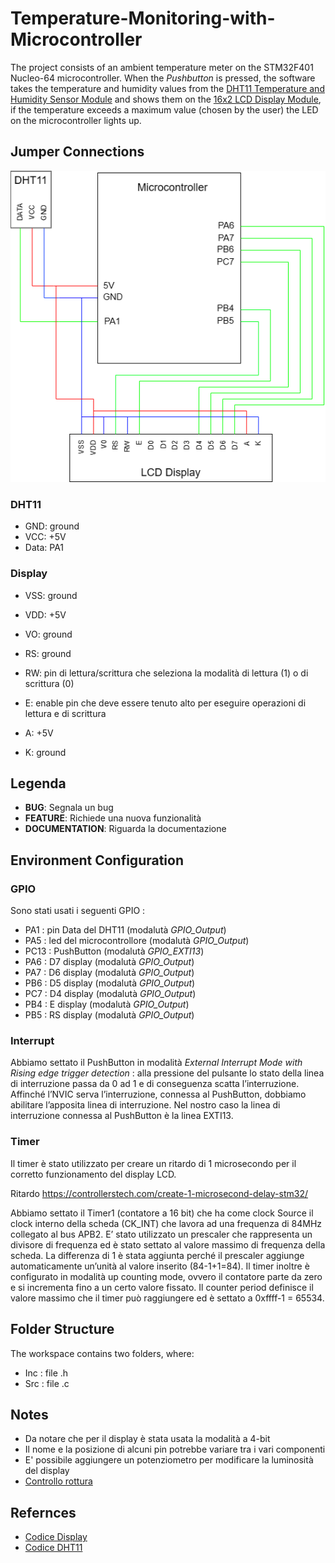 # Temperature-Monitoring-with-Microcontroller
The project consists of an ambient temperature meter on the STM32F401 Nucleo-64 microcontroller. When the *Pushbutton* is pressed, the software takes the temperature and humidity values from the [DHT11 Temperature and Humidity Sensor Module](https://components101.com/sensors/dht11-temperature-sensor) and shows them on the [16x2 LCD Display Module](https://circuitdigest.com/article/16x2-lcd-display-module-pinout-datasheet), if the temperature exceeds a maximum value (chosen by the user) the LED on the microcontroller lights up.

## Jumper Connections 
![Links](/Jumper_Connections.png)

### DHT11
* GND: ground
* VCC: +5V
* Data: PA1 

### Display
* VSS: ground
* VDD: +5V
* VO: ground
* RS: ground
* RW: pin di lettura/scrittura che seleziona la modalità di lettura (1) o di scrittura (0)
* E: enable pin che deve essere tenuto alto per eseguire operazioni di lettura e di scrittura

* A: +5V
* K: ground

## Legenda

- **BUG**: Segnala un bug
- **FEATURE**: Richiede una nuova funzionalità
- **DOCUMENTATION**: Riguarda la documentazione



## Environment Configuration
### GPIO
Sono stati usati i seguenti GPIO : 
* PA1 : pin Data del DHT11 (modalutà *GPIO_Output*)
* PA5 : led del microcontrollore (modalutà *GPIO_Output*)
* PC13 : PushButton (modalutà *GPIO_EXTI13*)
* PA6 : D7 display (modalutà *GPIO_Output*)
* PA7 : D6 display (modalutà *GPIO_Output*)
* PB6 : D5 display (modalutà *GPIO_Output*)
* PC7 : D4 display (modalutà *GPIO_Output*)
* PB4 : E display (modalutà *GPIO_Output*)
* PB5 : RS display (modalutà *GPIO_Output*)

### Interrupt
Abbiamo settato il PushButton in modalità *External Interrupt Mode with Rising edge trigger detection* : alla pressione del pulsante lo stato della linea di interruzione passa da 0 ad 1 e di conseguenza scatta l’interruzione.
Affinché l’NVIC serva l’interruzione, connessa al PushButton, dobbiamo abilitare l’apposita linea di interruzione. Nel nostro caso la linea di interruzione connessa al PushButton è la linea EXTI13.

### Timer
Il timer è stato utilizzato per creare un ritardo di 1 microsecondo per il corretto funzionamento del display LCD.

Ritardo https://controllerstech.com/create-1-microsecond-delay-stm32/

Abbiamo settato il Timer1 (contatore a 16 bit) che ha come clock Source il clock interno della scheda (CK_INT) che lavora ad una frequenza di 84MHz collegato al bus APB2.
E’ stato utilizzato un prescaler che rappresenta un divisore di frequenza ed è stato settato al valore massimo di frequenza della scheda. La differenza di 1 è stata aggiunta perché il prescaler aggiunge automaticamente un’unità al valore inserito (84-1+1=84).
Il timer inoltre è configurato in modalità up counting mode, ovvero il contatore parte da zero e si incrementa fino a un certo valore fissato.
Il counter period definisce il valore massimo che il timer può raggiungere ed è settato a 0xffff-1 = 65534.


## Folder Structure
The workspace contains two folders, where:
* Inc : file .h
* Src : file .c

## Notes
* Da notare che per il display è stata usata la modalità a 4-bit
* Il nome e la posizione di alcuni pin potrebbe variare tra i vari componenti
* E' possibile aggiungere un potenziometro per modificare la luminosità del display
* [Controllo rottura](https://piratelearner.com/en/bookmarks/how-to-check-whether-16x2-lcd-working-or-not/16/)

## Refernces
* [Codice Display](https://controllerstech.com/interface-lcd-16x2-with-stm32-without-i2c/)
* [Codice DHT11](https://www.youtube.com/watch?v=09C1dyXvSbg&t=687s)

